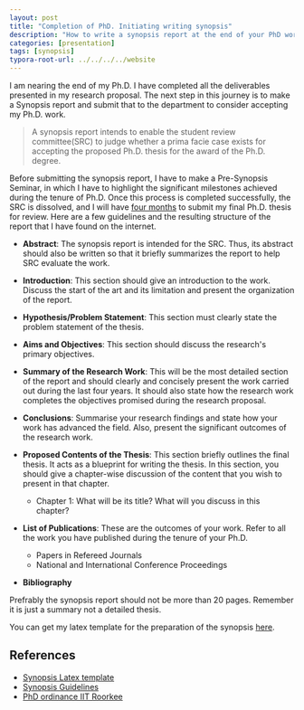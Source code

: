 ```yaml
---
layout: post
title: "Completion of PhD. Initiating writing synopsis"
description: "How to write a synopsis report at the end of your PhD work. 🎓"
categories: [presentation]
tags: [synopsis]
typora-root-url: ../../../../website
---
```


I am nearing the end of my Ph.D. I have completed all the deliverables presented in my research proposal. The next step in this journey is to make a Synopsis report and submit that to the department to consider accepting my Ph.D. work.

> A synopsis report intends to enable the student review committee(SRC) to judge whether a prima facie case exists for accepting the proposed Ph.D. thesis for the award of the Ph.D. degree. 

Before submitting the synopsis report, I have to make a Pre-Synopsis Seminar, in which I have to highlight the significant milestones achieved during the tenure of Ph.D. Once this process is completed successfully, the SRC is dissolved, and I will have [four months](https://www.iitr.ac.in/academics/uploads/PhD%20Ordinances%20and%20Regulations%20(NEW).pdf) to submit my final Ph.D. thesis for review. Here are a few guidelines and the resulting structure of the report that I have found on the internet. 

- **Abstract**: The synopsis report is intended for the SRC. Thus, its abstract should also be written so that it briefly summarizes the report to help SRC evaluate the work.

- **Introduction**: This section should give an introduction to the work. Discuss the start of the art and its limitation and present the organization of the report.

- **Hypothesis/Problem Statement**: This section must clearly state the problem statement of the thesis.

- **Aims and Objectives**: This section should discuss the research's primary objectives.

- **Summary of the Research Work**: This will be the most detailed section of the report and should clearly and concisely present the work carried out during the last four years. It should also state how the research work completes the objectives promised during the research proposal.

- **Conclusions**: Summarise your research findings and state how your work has advanced the field. Also, present the significant outcomes of the research work.

- **Proposed Contents of the Thesis**: This section briefly outlines the final thesis. It acts as a blueprint for writing the thesis. In this section, you should give a chapter-wise discussion of the content that you wish to present in that chapter.

	- Chapter 1: What will be its title? What will you discuss in this chapter? 

- **List of Publications**: These are the outcomes of your work. Refer to all the work you have published during the tenure of your Ph.D.

	- Papers in Refereed Journals
  - National and International Conference Proceedings

- **Bibliography**

Prefrably the synopsis report should not be more than 20 pages. Remember it is just a summary not a detailed thesis. 

You can get my latex template for the preparation of the synopsis [here](https://github.com/iitrabhi/synopsis-template).

## References

- [Synopsis Latex template](https://github.com/iitrabhi/synopsis-template)
- [Synopsis Guidelines](https://www.iitb.ac.in/newacadhome/GuidelinesPhDSynopsispreparation07Jan2016.pdf)
- [PhD ordinance IIT Roorkee](https://www.iitr.ac.in/academics/uploads/PhD%20Ordinances%20and%20Regulations%20(NEW).pdf)
